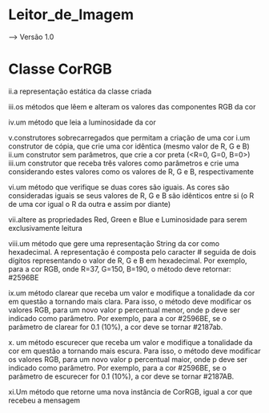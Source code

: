 # Leitor_de_Imagem

--> Versão 1.0

# Classe CorRGB

ii.a representação estática da classe criada

iii.os métodos que lêem e alteram os valores das componentes RGB da cor

iv.um método que leia a luminosidade da cor

v.construtores sobrecarregados que permitam a criação de uma cor
  i.um construtor de cópia, que crie uma cor idêntica (mesmo valor de R, G e B)
  ii.um construtor sem parâmetros, que crie a cor preta (<R=0, G=0, B=0>)
  iii.um construtor que receba três valores como parâmetros e crie uma considerando estes valores como os valores de R, G e B, respectivamente

vi.um método que verifique se duas cores são iguais. As cores são consideradas iguais se seus valores de R, G e B são idênticos entre si (o R de uma cor igual o R da outra e assim por diante)

vii.altere as propriedades Red, Green e Blue e Luminosidade para serem exclusivamente leitura

viii.um método que gere uma representação String da cor como hexadecimal. A representação é composta pelo caracter # seguida de dois dígitos representando o valor de R, G e B em hexadecimal. Por exemplo, para a cor RGB, onde R=37, G=150, B=190, o método deve retornar: #2596BE

ix.um método clarear que receba um valor e modifique a tonalidade da cor em questão a tornando mais clara. Para isso, o método deve modificar os valores RGB, para um novo valor p percentual menor, onde  p deve ser indicado como parâmetro. Por exemplo, para a cor  #2596BE, se o parâmetro de clarear for 0.1 (10%), a cor deve se tornar #2187ab.

x. um método escurecer que receba um valor e modifique a tonalidade da cor em questão a tornando mais escura. Para isso, o método deve modificar os valores RGB, para um novo valor p percentual maior, onde p deve ser indicado como parâmetro. Por exemplo, para a cor  #2596BE, se o parâmetro de escurecer for 0.1 (10%), a cor deve se tornar #2187AB.

xi.Um método que retorne uma nova instância de CorRGB, igual a cor que recebeu a mensagem



